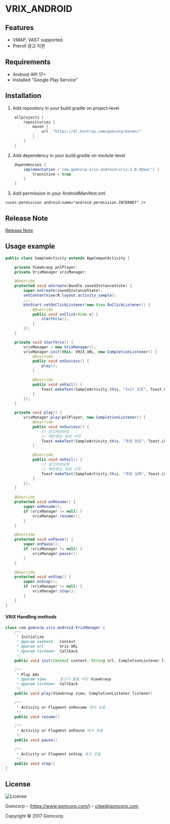 # VRIX_ANDROID

## Features
- VMAP, VAST supported.
- Preroll 광고 지원

## Requirements

- Android API 17+
- Installed "Google Play Service"

## Installation
1. Add repository in your build.gradle on project-level
```groovy
    allprojects {
        repositories {
            maven {
                url  "https://dl.bintray.com/gomcorp/maven/"
            }
        }
    }
```

2. Add dependency in your build.gradle on module-level
```groovy
    dependencies {
        implementation ('com.gomcorp.vrix.android:vrix:1.0.4@aar') {
            transitive = true
        }
    }
```

3. Add permission in your AndroidManifest.xml
```
<uses-permission android:name="android.permission.INTERNET" />
```
## Release Note
[Release Note](https://github.com/Gomcorp/VRIX_ANDROID/wiki/Release-Note)

## Usage example
```java
public class SampleActivity extends AppCompatActivity {

    private ViewGroup pnlPlayer;
    private VrixManager vrixManager;

    @Override
    protected void onCreate(Bundle savedInstanceState) {
        super.onCreate(savedInstanceState);
        setContentView(R.layout.activity_sample);
        ....
        btnStart.setOnClickListener(new View.OnClickListener() {
            @Override
            public void onClick(View v) {
                startVrix();
            }
        });
    }

    private void startVrix() {
        vrixManager = new VrixManager();
        vrixManager.init(this, VRIX_URL, new CompletionListener() {
            @Override
            public void onSuccess() {
                play();
            }

            @Override
            public void onFail() {
                Toast.makeText(SampleActivity.this, "Init 오류", Toast.LENGTH_SHORT).show();
            }
        });
    }

    private void play() {
        vrixManager.play(pnlPlayer, new CompletionListener() {
            @Override
            public void onSuccess() {
                // 광고재생완료
                // 메인영상 재생 시작
                Toast.makeText(SampleActivity.this, "재생 완료", Toast.LENGTH_SHORT).show();
            }

            @Override
            public void onFail() {
                // 광고재생실패
                // 메인영상 재생 시작
                Toast.makeText(SampleActivity.this, "재생 실패", Toast.LENGTH_SHORT).show();
            }
        });
    }

    @Override
    protected void onResume() {
        super.onResume();
        if (vrixManager != null) {
            vrixManager.resume();
        }
    }

    @Override
    protected void onPause() {
        super.onPause();
        if (vrixManager != null) {
            vrixManager.pause();
        }
    }

    @Override
    protected void onStop() {
        super.onStop();
        if (vrixManager != null) {
            vrixManager.stop();
        }
    }
}
```

#### VRiX Handling methods
```java
class com.gomcorp.vrix.android.VrixManager {
    /**
     * Initialize
     * @param context   Context
     * @param url       Vrix URL
     * @param listener  Callback
     */
    public void init(Context context, String url, CompletionListener listener)

    /**
     * Play Ads
     * @param view      광고가 붙을 부모 ViewGroup
     * @param listener  Callback
     */
    public void play(ViewGroup view, CompletionListener listener)

    /**
     * Activity or Flagment onResume 에서 호출
     */
    public void resume()

    /**
     * Activity or Flagment onPause 에서 호출
     */
    public void pause()

    /**
     * Activity or Flagment onStop 에서 호출
     */
    public void stop()
}
```

## License

![License][license-image]

Gomcorp – (https://www.gomcorp.com/) – cilee@gomcorp.com

Copyright © 2017 Gomcorp.


[license-image]: https://img.shields.io/badge/License-MIT-blue.svg

